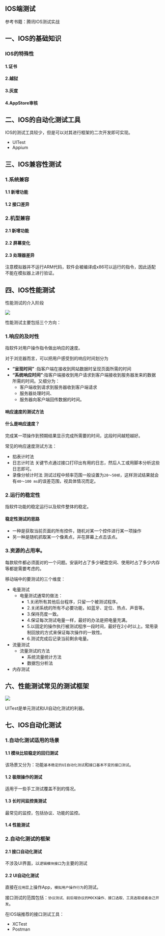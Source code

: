 ## IOS端测试

参考书籍：腾讯IOS测试实战

## 一、IOS的基础知识

### IOS的特殊性
#### 1.证书

#### 2.越狱
#### 3.灰度
#### 4.AppStore审核

## 二、IOS的自动化测试工具
IOS的测试工具较少，但是可以对其进行框架的二次开发即可实现。
- UITest
- Appium

## 三、IOS兼容性测试
### 1.系统兼容
#### 1.1 新增功能
#### 1.2 接口差异
### 2.机型兼容
#### 2.1 新增功能
#### 2.2 屏幕变化
#### 2.3 处理器差异
注意模拟器并不运行ARM代码，软件会被编译成x86可以运行的指令，因此适配不能在模拟器上进行验证。

## 四、IOS性能测试

性能测试的介入阶段

![](https://github.com/SolerHo/Software-Testing/blob/master/IOS%E7%AB%AF%E6%B5%8B%E8%AF%95/Images/%E6%80%A7%E8%83%BD%E6%B5%8B%E8%AF%95%E7%9A%84%E4%BB%8B%E5%85%A5%E9%98%B6%E6%AE%B5.png)

性能测试主要包括三个方向：

### 1.响应的及时性
指软件对用户操作指令做出响应的速度。

对于浏览器而言，可以把用户感受到的响应时间划分为

- **“呈现时间”** :指客户端在接收到网站数据时呈现页面所需的时间
- **“系统响应时间”**:指客户端接收到用户请求到客户端接收到服务器发来的数据所需的时间。又细分为：
	- 客户端收到请求到服务器收到客户端请求
	- 服务器处理时间、
	- 服务器向客户端回传数据的时间。

#### 响应速度的测试方法
#### 什么是响应速度？

完成某一项操作到预期结果显示完成所需要的时间，这段时间越短越好。

常见的响应速度测试方法：
- 掐表计时法
- 日志计时法
关键节点通过接口打印出有用的日志，然后人工或用脚本分析这些日志即可。
- 录像分帧计时法
测试过程中频率范围一般设置为`20～50帧`，这样测试结果就会有`40～100 ms`的误差范围，视具体情况而定。

### 2.运行的稳定性
指软件功能的稳定运行以及软件整体的稳定。

#### 稳定性测试的思路

- 一种是获取当前页面的所有控件，随机对某一个控件进行某一项操作
- 另一种是随机抓取某一个像素点，并在屏幕上点击该点。

### 3.资源的占用率。

每款软件都必须面对的一个问题。安装时占了多少硬盘空间、使用时占了多少内存等都是需要考虑的。

移动端中的要测试的三个维度：
- 电量测试
	- 电量测试通常的做法：
		- 1.关闭所有其他后台程序，只留一个被测试程序。
		- 2.关闭系统的所有不必要功能，如蓝牙、定位、热点、声音等。
		- 3.保持亮度一致。
		- 4.保证每次测试电量一样，最好的办法是把电量充满。
		- 5.以固定的操作执行被测试程序一段时间，最好在2小时以上。常用录制回放的方式来保证每次操作的一致性。
		- 6.测试完成后记录当前剩余电量。
- 流量测试
	- 流量测试的方法
		- 系统流量统计方法
		- 数据包分析法
- 内存测试

## 六、性能测试常见的测试框架
![](https://github.com/SolerHo/Software-Testing/blob/master/IOS%E7%AB%AF%E6%B5%8B%E8%AF%95/Images/%E5%B8%B8%E8%A7%81%E7%9A%84%E6%B5%8B%E8%AF%95%E6%A1%86%E6%9E%B6.png)

UITest是单元测试和UI自动化测试的利器。

## 七、IOS自动化测试

### 1.自动化测试适用的场景
#### 1.1 模块比较稳定的回归测试
该场景又分为：功能`基本稳定的UI自动化测试`和`接口基本不变的接口测试`。
#### 1.2 极限操作的测试
适用于一些手工测试覆盖不到的情况。

#### 1.3 长时间监控类测试
最常见的监控，包括协议、功能的监控。
#### 1.4 性能测试

### 2.自动化测试的框架

#### 2.1 接口自动化测试
不涉及UI界面，以`逻辑模块接口`为主要的测试

#### 2.2 UI自动化测试
直接在`应用层`上操作App，`模拟用户操作行为`的测试。

接口测试的范围包括：`协议测试、前后端协议的MOCK操作、接口选取、工具选取或者自己开发`。

在IOS端推荐的接口测试工具：
- XCTest
- Postman
